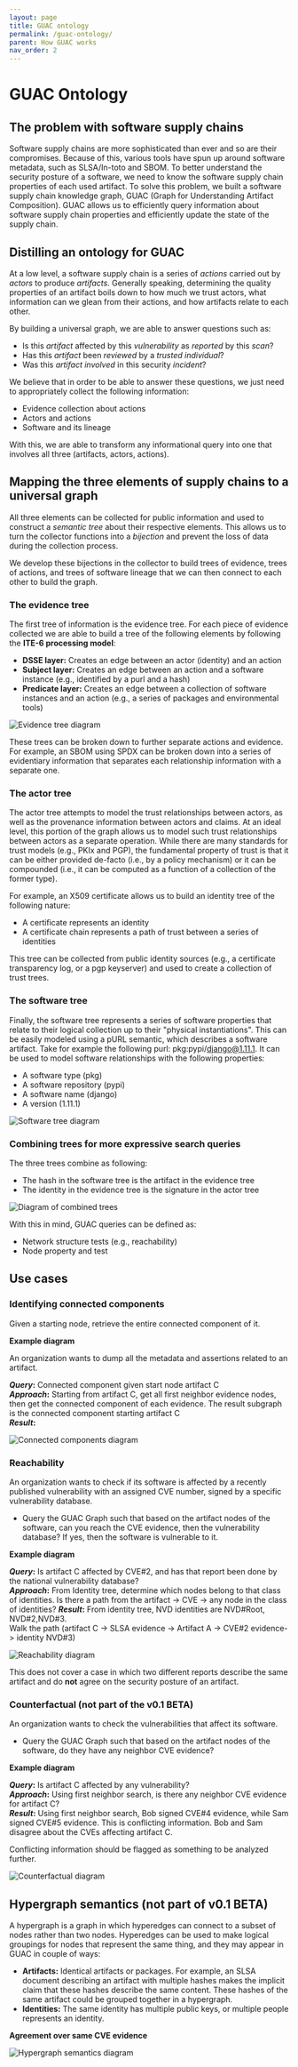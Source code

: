 ```yaml
---
layout: page
title: GUAC ontology
permalink: /guac-ontology/
parent: How GUAC works
nav_order: 2
---
```


# GUAC Ontology

## The problem with software supply chains

Software supply chains are more sophisticated than ever and so are their compromises. Because of this, various tools have spun up around software metadata, such as SLSA/In-toto and SBOM. To better understand the
security posture of a software, we need to know the software supply chain properties
of each used artifact. To solve this problem, we built a software
supply chain knowledge graph, GUAC (Graph for Understanding Artifact
Composition). GUAC allows us to efficiently query information about
software supply chain properties and efficiently update the state of the supply
chain.

## Distilling an ontology for GUAC

At a low level, a software supply chain is a series of _actions_ carried out by
_actors_ to produce _artifacts._ Generally speaking, determining the quality
properties of an artifact boils down to how much we trust actors, what
information can we glean from their actions, and how artifacts relate to each
other.

By building a universal graph, we are able to answer questions such as:

- Is this _artifact_ affected by this _vulnerability_ as _reported_ by this
  _scan_?
- Has this _artifact_ been _reviewed_ by a _trusted individual_?
- Was this _artifact_ _involved_ in this security _incident_?

We believe that in order to be able to answer these questions, we just need to
appropriately collect the following information:

- Evidence collection about actions
- Actors and actions
- Software and its lineage

With this, we are able to transform any informational query into one that
involves all three (artifacts, actors, actions).

## Mapping the three elements of supply chains to a universal graph

All three elements can be collected for public
information and used to construct a _semantic_ _tree_ about their respective
elements. This allows us to turn the collector functions into a
_bijection_ and prevent the loss of data during the collection process.

We develop these bijections in the collector to build trees of evidence, trees
of actions, and trees of software lineage that we can then connect to each other
to build the graph.

### The evidence tree

The first tree of information is the evidence tree. For each
piece of evidence collected we are able to build a tree of the following
elements by following the **ITE-6 processing model**:

- **DSSE layer:** Creates an edge between an actor (identity) and an action
- **Subject layer:** Creates an edge between an action and a software instance
   (e.g., identified by a purl and a hash)
- **Predicate layer:** Creates an edge between a collection of software instances
   and an action (e.g., a series of packages and environmental tools)
   
![Evidence tree diagram](assets/images/evidencetree.png)

These trees can be broken down to further separate actions and evidence. For
example, an SBOM using SPDX can be broken down into a series of evidentiary
information that separates each relationship information with a separate one.

### The actor tree

The actor tree attempts to model the trust relationships between actors, as well
as the provenance information between actors and claims. At an ideal level, this
portion of the graph allows us to model such trust relationships between actors
as a separate operation. While there are many standards for trust models (e.g.,
PKIx and PGP), the fundamental property of trust is that it can be either
provided de-facto (i.e., by a policy mechanism) or it can be compounded (i.e.,
it can be computed as a function of a collection of the former type).

For example, an X509 certificate allows us to build an identity tree of the
following nature:

- A certificate represents an identity
- A certificate chain represents a path of trust between a series of identities

This tree can be collected from public identity sources (e.g., a certificate
transparency log, or a pgp keyserver) and used to create a collection of trust
trees.

### The software tree

Finally, the software tree represents a series of software properties that
relate to their logical collection up to their "physical instantiations". This
can be easily modeled using a pURL semantic, which describes a software
artifact. Take for example the following purl: pkg:pypi/django@1.11.1. It can be
used to model software relationships with the following properties:

- A software type (pkg)
- A software repository (pypi)
- A software name (django)
- A version (1.11.1)

![Software tree diagram](assets/images/softwaretree.png)

### Combining trees for more expressive search queries

The three trees combine as following:

- The hash in the software tree is the artifact in the evidence tree
- The identity in the evidence tree is the signature in the actor tree

![Diagram of combined trees](assets/images/combinedtrees.png)

With this in mind, GUAC queries can be defined as:

- Network structure tests (e.g., reachability)
- Node property and test

## Use cases

### Identifying connected components

Given a starting node, retrieve the entire connected component of it.

**Example diagram**

An organization wants to dump all the metadata and assertions related to an
artifact.

**_Query_:** Connected component given start node artifact C  
**_Approach_:** Starting from artifact C, get all first neighbor evidence nodes, then get the connected component of each evidence. The result subgraph is the connected component starting artifact C  
**_Result_:**

![Connected components diagram](assets/images/connectedcomponentsdiagram.png)

### Reachability

An organization wants to check if its software is affected by a recently
published vulnerability with an assigned CVE number, signed by a specific
vulnerability database.

- Query the GUAC Graph such that based on the artifact nodes of the software, can you reach the CVE evidence, then the vulnerability database? If yes, then the software is vulnerable to it.

**Example diagram**

**_Query_:** Is artifact C affected by CVE#2, and has that report been done by
the national vulnerability database?  
**_Approach_:** From Identity tree, determine which nodes belong to that class
of identities. Is there a path from the artifact -> CVE -> any node in the class
of identities?
**_Result_:** From identity tree, NVD identities are NVD#Root, NVD#2,NVD#3.  
Walk the path (artifact C -> SLSA evidence -> Artifact A -> CVE#2 evidence->
identity NVD#3)

![Reachability diagram](assets/images/reachabilitydiagram.png)

This does not cover a case in which two different reports describe the
same artifact and do **not** agree on the security posture of an artifact.

### Counterfactual (not part of the v0.1 BETA)

An organization wants to check the vulnerabilities that affect its software.

- Query the GUAC Graph such that based on the artifact nodes of the software, do
  they have any neighbor CVE evidence?

**Example diagram**

**_Query_:** Is artifact C affected by any vulnerability?  
**_Approach_:** Using first neighbor search, is there any neighbor CVE evidence
for artifact C?  
**_Result_:** Using first neighbor search, Bob signed CVE#4 evidence, while Sam
signed CVE#5 evidence. This is conflicting information. Bob and Sam disagree about the
CVEs affecting artifact C.

Conflicting information should be flagged as something to be analyzed further.  

![Counterfactual diagram](assets/images/counterfactualdiagram.png)

## Hypergraph semantics (not part of v0.1 BETA)

A hypergraph is a graph in which hyperedges can connect to a subset of nodes
rather than two nodes. Hyperedges can be used to make logical groupings for nodes
that represent the same thing, and they may appear in GUAC in couple of ways:

- **Artifacts:** Identical artifacts or packages. For example, an SLSA document
  describing an artifact with multiple hashes makes the implicit claim that
  these hashes describe the same content. These hashes of the same artifact
  could be grouped together in a hypergraph.
- **Identities:** The same identity has multiple public keys, or multiple people
  represents an identity.

**Agreement over same CVE evidence**

![Hypergraph semantics diagram](assets/images/semanticsdiagram.png)
